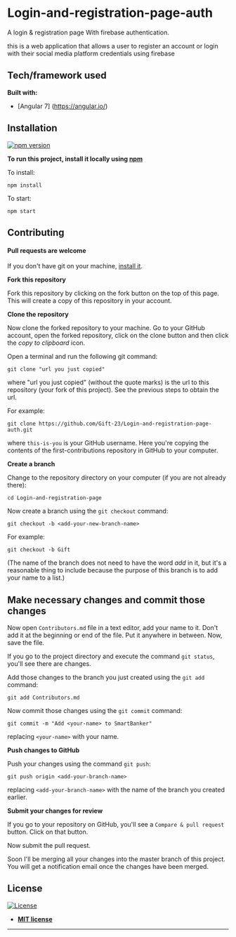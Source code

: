 # Login-and-registration-page-auth
A login &amp; registration page With firebase authentication.

this is a web application that allows a user to register an account or login with their social media platform credentials using firebase
## Tech/framework used
 <b>Built with:</b>
- [Angular 7] (https://angular.io/)



## Installation
[![npm version](https://badge.fury.io/js/%40angular%2Fcore.svg)](https://www.npmjs.com/@angular/core)

**To run this project, install it locally using [npm](https://docs.npmjs.com/cli/install)**

To install:

~~~
npm install 
~~~
To start:
~~~
npm start
~~~

## Contributing
#### Pull requests are welcome

If you don't have git on your machine, [install it]( https://help.github.com/articles/set-up-git/).

**Fork this repository**

Fork this repository by clicking on the fork button on the top of this page.
This will create a copy of this repository in your account.

**Clone the repository**

Now clone the forked repository to your machine. Go to your GitHub account, open the forked repository, click on the clone button and then click the *copy to clipboard* icon.

Open a terminal and run the following git command:

~~~
git clone "url you just copied"
~~~
where "url you just copied" (without the quote marks) is the url to this repository (your fork of this project). See the previous steps to obtain the url.

For example:
```
git clone https://github.com/Gift-23/Login-and-registration-page-auth.git
```
where `this-is-you` is your GitHub username. Here you're copying the contents of the first-contributions repository in GitHub to your computer.

**Create a branch**

Change to the repository directory on your computer (if you are not already there):

~~~
cd Login-and-registration-page
~~~
Now create a branch using the `git checkout` command:
~~~
git checkout -b <add-your-new-branch-name>
~~~

For example:
~~~
git checkout -b Gift 
~~~
(The name of the branch does not need to have the word *add* in it, but it's a reasonable thing to include because the purpose of this branch is to add your name to a list.)

## Make necessary changes and commit those changes

Now open `Contributors.md` file in a text editor, add your name to it. Don't add it at the beginning or end of the file. Put it anywhere in between. Now, save the file.


If you go to the project directory and execute the command `git status`, you'll see there are changes.


Add those changes to the branch you just created using the `git add` command:

```
git add Contributors.md
```

Now commit those changes using the `git commit` command:
```
git commit -m "Add <your-name> to SmartBanker"
```
replacing `<your-name>` with your name.

**Push changes to GitHub**

Push your changes using the command `git push`:
```
git push origin <add-your-branch-name>
```
replacing `<add-your-branch-name>` with the name of the branch you created earlier.

**Submit your changes for review**

If you go to your repository on GitHub, you'll see a  `Compare & pull request` button. Click on that button.


Now submit the pull request.

Soon I'll be merging all your changes into the master branch of this project. You will get a notification email once the changes have been merged.

## License

[![License](http://img.shields.io/:license-mit-blue.svg?style=flat-square)](http://badges.mit-license.org)

- **[MIT license](http://opensource.org/licenses/mit-license.php)**
 
---------------------------
